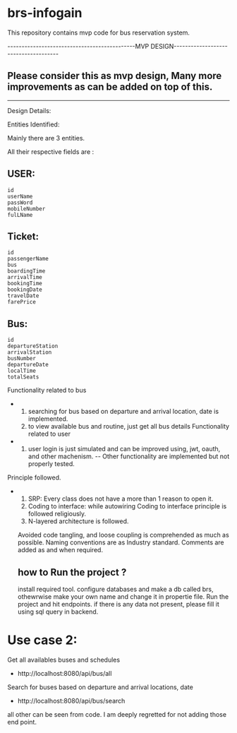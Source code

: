 # brs-infogain
This repository contains mvp code for bus reservation system.



---------------------------------------------MVP DESIGN-------------------------------------
## Please consider this as mvp design, Many more improvements as can be added on top of this.
--------------------------------------------------------------------------------------------


Design Details:


Entities Identified:

Mainly there are 3 entities.

All their respective fields are :

##  USER: 
    id
    userName
    passWord
    mobileNumber
    fulLName
##  Ticket:
    id 
    passengerName 
    bus 
    boardingTime 
    arrivalTime 
    bookingTime 
    bookingDate
    travelDate 
    farePrice 
##  Bus:
    id
    departureStation
    arrivalStation
    busNumber
    departureDate
    localTime
    totalSeats
Functionality related to bus
- 1. searching for bus based on departure and arrival location, date is implemented.
  2. to view available bus and routine, just get all bus details
Functionality related to user
- 1. user login is just simulated and can be improved using, jwt, oauth, and other machenism.
-- Other functionality are implemented but not properly tested.

Principle followed.
- 1. SRP: Every class does not have a more than 1 reason to open it.
  2. Coding to interface: while autowiring Coding to interface principle is followed religiously.
  3. N-layered architecture is followed.


  Avoided code tangling, and loose coupling is comprehended as much as possible.
  Naming conventions are as Industry standard.
  Comments are added as and when required.


  ## how to Run the project ? 
  install required tool. 
  configure databases and make a db called brs, othewrwise make your own name and change it in propertie file.
  Run the project and hit endpoints.
  if there is any data not present, please fill it using sql query in backend.

# Use case 2:

Get all availables buses and schedules
- http://localhost:8080/api/bus/all

Search for buses based on departure and arrival locations, date
- http://localhost:8080/api/bus/search

all other can be seen from code. 
I am deeply regretted for not adding those end point.


  
